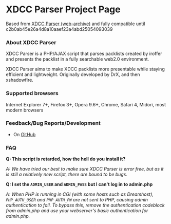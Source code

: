 # XDCC Parser Project Page 
Based from [XDCC Parser 
(web-archive)](http://web.archive.org/web/20120826215828/http://xdccparser.is-fabulo.us/)  and fully compatible until c2b0ab45e26a4d8a10aaef23a4abd25054093039
### About XDCC Parser

XDCC Parser is a PHP/AJAX script that parses packlists created by iroffer and presents the packlist in a fully searchable web2.0 environment.

XDCC Parser aims to make XDCC packlists more presentable while staying efficient and lightweight.
Originally developed by DrX, and then xshadowfire.

### Supported browsers

Internet Explorer 7+, Firefox 3+, Opera 9.6+, Chrome, Safari 4, Midori, most modern browsers

### Feedback/Bug Reports/Development

 * On [GitHub](https://github.com/Kcchouette/XDCCParser-global/) 

### FAQ

**Q: This script is retarded, how the hell do you install it?**

*A: We have tried our best to make sure XDCC Parser is error free, but as it is still a relatively new script,
there are bound to be bugs.*

**Q: I set the `ADMIN_USER` and `ADMIN_PASS` but I can't log in to admin.php**

*A: When PHP is running in CGI (with some hosts such as Dreamhost), `PHP_AUTH_USER` and `PHP_AUTH_PW` are not sent to PHP, causing admin authentication to fail.
To bypass this, remove the authentication codeblock from admin.php and use your webserver's basic authentication for admin.php.*

